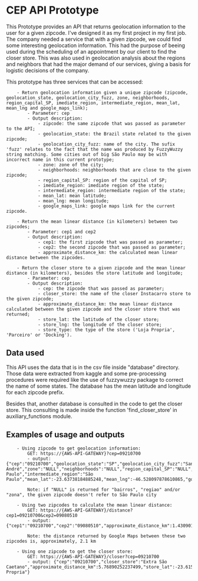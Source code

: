 # CEP API Prototype

This Prototype provides an API that returns geolocation information to the user for a given zipcode.
I've designed it as my first project in my first job. The company needed a service that with a given zipcode, we could find some interesting geolocation information. 
This had the purpose of beeing used during the scheduling of an appointment by our client to find the closer store. This was also used in geolocation analysis about the regions and neighbors that had the major demand of our services, giving a basis for logistic decisions of the company. 

This prototype has three services that can be accessed:
```
    - Return geolocation information given a unique zipcode (zipcode, geolocation_state, geolocation_city_fuzz, zone, neighborhoods, region_capital_SP, imediate_region, intermediate_region, mean_lat, mean_lng and google_maps_link);
        - Parameter: cep
        - Output description:
            - zipcode: the same zipcode that was passed as parameter to the API;
            - geolocation_state: the Brazil state related to the given zipcode;
            - geolocation_city_fuzz: name of the city. The sufix 'fuzz' relates to the fact that the name was produced by FuzzyWuzzy string matching. Some cities out of big São Paulo may be with incorrect name in this current prototype;
            - zone: zone of the city;
            - neighborhoods: neighborhoods that are close to the given zipcode;
            - region_capital_SP: region of the capital of SP;
            - imediate_region: imediate region of the state;
            - intermediate_region: intermediate region of the state;
            - mean_lat: mean latitude;
            - mean_lng: mean longitude;
            - google_maps_link: google maps link for the current zipcode.
 
    - Return the mean linear distance (in kilometers) between two zipcodes;
        - Parameter: cep1 and cep2
        - Output description:
            - cep1: the first zipcode that was passed as parameter;
            - cep2: the second zipcode that was passed as parameter;
            - approximate_distance_km: the calculated mean linear distance between the zipcodes.

    - Return the closer store to a given zipcode and the mean linear distance (in kilometers), besides the store latitude and longitude;
        - Parameter: cep
        - Output description:
            - cep: the zipcode that was passed as parameter;
            - closer_store: the name of the closer Instacarro store to the given zipcode;
            - approximate_distance_km: the mean linear distance calculated between the given zipcode and the closer store that was returned;
            - store_lat: the latitude of the closer store;
            - store_lng: the longitude of the closer store;
            - store_type: the type of the store ('Loja Propria', 'Parceiro' or 'Docking').
```

## Data used
This API uses the data that is in the csv file inside "database" directory. Those data were extracted from kaggle and some pre-processing procedures were required like the use of fuzzywuzzy package to correct the name of some states.
The database has the mean latitude and longitude for each zipcode prefix. 

Besides that, another database is consulted in the code to get the closer store. This consulting is made inside the function 'find_closer_store' in auxiliary_functions module.


## Examples of usage and outputs

```
    - Using zipcode to get geolocation information:
        GET: https://{AWS-API-GATEWAY}?cep=09210700
        - output: {"cep":"09210700","geolocation_state":"SP","geolocation_city_fuzz":"Santo André","zone":"NULL","neighborhoods":"NULL","region_capital_SP":"NULL","imediate_region":"São Paulo","intermediate_region":"São Paulo","mean_lat":-23.63738184885248,"mean_lng":-46.528097878610865,"google_maps_link":"https://www.google.com/maps/@-23.63738184885248,-46.528097878610865,17z"}

        Note: if "NULL" is returned for "bairros", "regiao" and/or "zona", the given zipcode doesn't refer to São Paulo city

    - Using two zipcodes to calculate the mean linear distance:
        GET: https://{AWS-API-GATEWAY}/distance?cep1=09210700&cep2=09080510
        - output: {"cep1":"09210700","cep2":"09080510","approximate_distance_km":1.430901608053396}

        Note: the distance returned by Google Maps between these two zipcodes is, approximately, 2.1 km

    - Using one zipcode to get the closer store:
        GET: https://{AWS-API-GATEWAY}/closer?cep=09210700
        - output: {"cep":"09210700","closer_store":"Extra São Caetano","approximate_distance_km":5.76890252237499,"store_lat":-23.615031,"store_lng":-46.579204,"store_type":"Loja Propria"}
```
